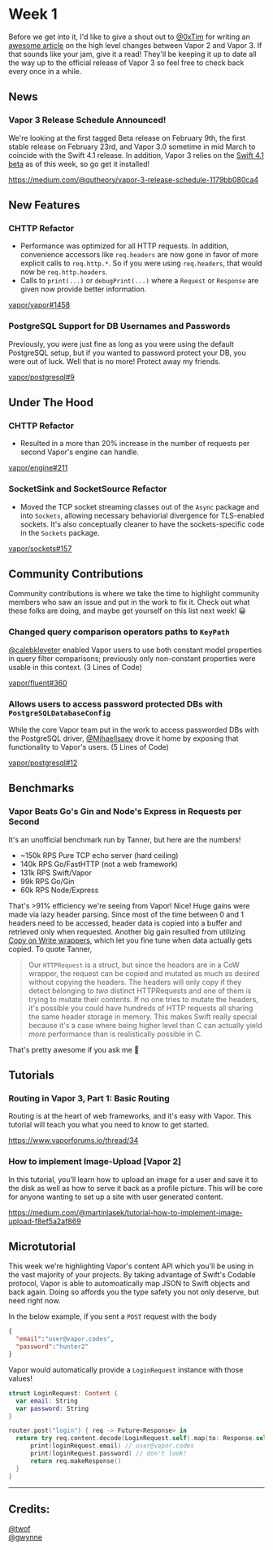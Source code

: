 # Week 1

Before we get into it, I'd like to give a shout out to [@0xTim](https://github.com/0xTim) for writing an [awesome article](https://geeks.brokenhands.io/blog/posts/whats-new-in-vapor-3/) on the high level changes between Vapor 2 and Vapor 3. If that sounds like your jam, give it a read! They'll be keeping it up to date all the way up to the official release of Vapor 3 so feel free to check back every once in a while.

## News

### Vapor 3 Release Schedule Announced!
We're looking at the first tagged Beta release on February 9th, the first stable release on February 23rd, and Vapor 3.0 sometime in mid March to coincide with the Swift 4.1 release. In addition, Vapor 3 relies on the [Swift 4.1 beta](https://swift.org/download/#snapshots) as of this week, so go get it installed!

https://medium.com/@qutheory/vapor-3-release-schedule-1179bb080ca4

## New Features

### CHTTP Refactor
- Performance was optimized for all HTTP requests. In addition, convenience accessors like `req.headers` are now gone in favor of more explicit calls to `req.http.*`. So if you were using `req.headers`, that would now be `req.http.headers`.
- Calls to `print(...)` or `debugPrint(...)` where a `Request` or `Response` are given now provide better information.

[vapor/vapor#1458](https://github.com/vapor/vapor/pull/1458)

### PostgreSQL Support for DB Usernames and Passwords
Previously, you were just fine as long as you were using the default PostgreSQL setup, but if you wanted to password protect your DB, you were out of luck. Well that is no more! Protect away my friends.

[vapor/postgresql#9](https://github.com/vapor/postgresql/issues/9)

## Under The Hood

### CHTTP Refactor
- Resulted in a more than 20% increase in the number of requests per second Vapor's engine can handle.

[vapor/engine#211](https://github.com/vapor/engine/pull/211)

### SocketSink and SocketSource Refactor
- Moved the TCP socket streaming classes out of the `Async` package and into `Sockets`, allowing necessary behaviorial divergence for TLS-enabled sockets. It's also conceptually cleaner to have the sockets-specific code in the `Sockets` package.

[vapor/sockets#157](https://github.com/vapor/sockets/pull/157)

## Community Contributions
Community contributions is where we take the time to highlight community members who saw an issue and put in the work to fix it. Check out what these folks are doing, and maybe get yourself on this list next week! 😀

### Changed query comparison operators paths to `KeyPath`
[@calebkleveter](https://github.com/calebkleveter) enabled Vapor users to use both constant model properties in query filter comparisons; previously only non-constant properties were usable in this context. (3 Lines of Code)

[vapor/fluent#360](https://github.com/vapor/fluent/pull/360)

### Allows users to access password protected DBs with `PostgreSQLDatabaseConfig`
While the core Vapor team put in the work to access passworded DBs with the PostgreSQL driver, [@MihaelIsaev](https://github.com/MihaelIsaev) drove it home by exposing that functionality to Vapor's users. (5 Lines of Code)

[vapor/postgresql#12](https://github.com/vapor/postgresql/pull/12)

## Benchmarks

### Vapor Beats Go's Gin and Node's Express in Requests per Second
It's an unofficial benchmark run by Tanner, but here are the numbers!
- ~150k RPS Pure TCP echo server (hard ceiling)
- 140k RPS Go/FastHTTP (not a web framework)
- 131k RPS Swift/Vapor
- 99k RPS Go/Gin
- 60k RPS Node/Express

That's >91% efficiency we're seeing from Vapor! Nice! Huge gains were made via lazy header parsing. Since most of the time between 0 and 1 headers need to be accessed, header data is copied into a buffer and retrieved only when requested. Another big gain resulted from utilizing [Copy on Write wrappers](https://marcosantadev.com/copy-write-swift-value-types/), which let you fine tune when data actually gets copied. To quote Tanner,

>Our `HTTPRequest` is a struct, but since the headers are in a CoW wrapper, the request can be copied and mutated as much as desired without copying the headers. The headers will only copy if they detect belonging to _two_ distinct HTTPRequests and one of them is trying to mutate their contents. If no one tries to mutate the headers, it's possible you could have hundreds of HTTP requests all sharing the same header storage in memory. This makes Swift really special because it's a case where being higher level than C can actually yield _more_ performance than is realistically possible in C.

That's pretty awesome if you ask me 🏁

## Tutorials

### Routing in Vapor 3, Part 1: Basic Routing
Routing is at the heart of web frameworks, and it's easy with Vapor. This tutorial will teach you what you need to know to get started.

https://www.vaporforums.io/thread/34

### How to implement Image-Upload [Vapor 2]
In this tutorial, you’ll learn how to upload an image for a user and save it to the disk as well as how to serve it back as a profile picture. This will be core for anyone wanting to set up a site with user generated content.

https://medium.com/@martinlasek/tutorial-how-to-implement-image-upload-f8ef5a2af869

## Microtutorial
This week we're highlighting Vapor's content API which you'll be using in the vast majority of your projects. By taking advantage of Swift's Codable protocol, Vapor is able to automoatically map JSON to Swift objects and back again. Doing so affords you the type safety you not only deserve, but need right now. 

In the below example, if you sent a `POST` request with the body
```json
{
  "email":"user@vapor.codes",
  "password":"hunter2"
}
```
Vapor would automatically provide a `LoginRequest` instance with those values!

```swift
struct LoginRequest: Content {
  var email: String
  var password: String
}

router.post("login") { req -> Future<Response> in
  return try req.content.decode(LoginRequest.self).map(to: Response.self) { loginRequest in
      print(loginRequest.email) // user@vapor.codes
      print(loginRequest.password) // don't look!
      return req.makeResponse()
  }
}

```

***

## Credits:
[@twof](https://github.com/twof)   
[@gwynne](https://github.com/gwynne) 
